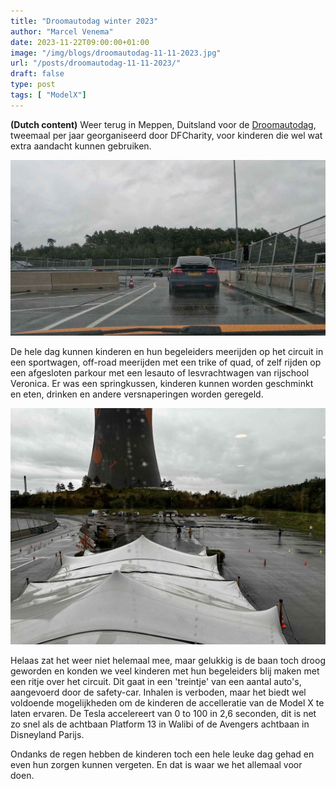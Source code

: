 ```yaml
---
title: "Droomautodag winter 2023"
author: "Marcel Venema" 
date: 2023-11-22T09:00:00+01:00
image: "/img/blogs/droomautodag-11-11-2023.jpg"
url: "/posts/droomautodag-11-11-2023/"
draft: false
type: post
tags: [ "ModelX"]
---
```


**(Dutch content)** Weer terug in Meppen, Duitsland voor de [Droomautodag](https://droomautodag.nl), tweemaal per jaar georganiseerd door DFCharity, voor kinderen die wel wat extra aandacht kunnen gebruiken.

<!--more-->

![image](droomautodag-11-11-2023.jpg)

De hele dag kunnen kinderen en hun begeleiders meerijden op het circuit in een sportwagen, off-road meerijden met een trike of quad, of zelf rijden op een afgesloten parkour met een lesauto of lesvrachtwagen van rijschool Veronica. Er was een springkussen, kinderen kunnen worden geschminkt en eten, drinken en andere versnaperingen worden geregeld.

![image](dad02-03.jpg)

Helaas zat het weer niet helemaal mee, maar gelukkig is de baan toch droog geworden en konden we veel kinderen met hun begeleiders blij maken met een ritje over het circuit. Dit gaat in een 'treintje' van een aantal auto's, aangevoerd door de safety-car. Inhalen is verboden, maar het biedt wel voldoende mogelijkheden om de kinderen de accelleratie van de Model X te laten ervaren. De Tesla accelereert van 0 to 100 in 2,6 seconden, dit is net zo snel als de achtbaan Platform 13 in Walibi of de Avengers achtbaan in Disneyland Parijs.   





Ondanks de regen hebben de kinderen toch een hele leuke dag gehad en even hun zorgen kunnen vergeten. En dat is waar we het allemaal voor doen.
